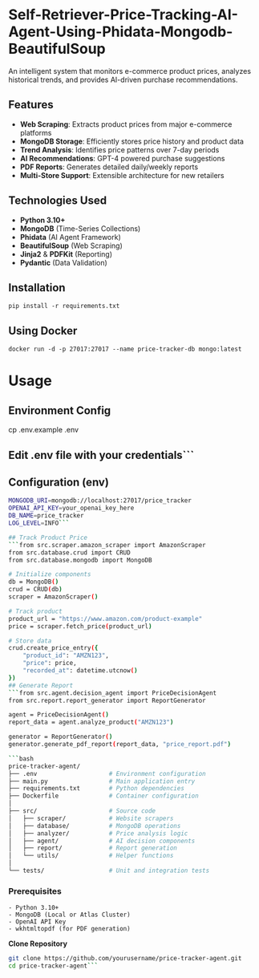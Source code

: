 # Self-Retriever-Price-Tracking-AI-Agent-Using-Phidata-Mongodb-BeautifulSoup

An intelligent system that monitors e-commerce product prices, analyzes historical trends, and provides AI-driven purchase recommendations.

## Features

- **Web Scraping**: Extracts product prices from major e-commerce platforms
- **MongoDB Storage**: Efficiently stores price history and product data
- **Trend Analysis**: Identifies price patterns over 7-day periods
- **AI Recommendations**: GPT-4 powered purchase suggestions
- **PDF Reports**: Generates detailed daily/weekly reports
- **Multi-Store Support**: Extensible architecture for new retailers

## Technologies Used

- **Python 3.10+**
- **MongoDB** (Time-Series Collections)
- **Phidata** (AI Agent Framework)
- **BeautifulSoup** (Web Scraping)
- **Jinja2** & **PDFKit** (Reporting)
- **Pydantic** (Data Validation)

## Installation
```pip install -r requirements.txt```
## Using Docker
```docker run -d -p 27017:27017 --name price-tracker-db mongo:latest```
# Usage
## Environment Config
cp .env.example .env
## Edit .env file with your credentials```

## Configuration (env)
```bash
MONGODB_URI=mongodb://localhost:27017/price_tracker
OPENAI_API_KEY=your_openai_key_here
DB_NAME=price_tracker
LOG_LEVEL=INFO```

## Track Product Price
```from src.scraper.amazon_scraper import AmazonScraper
from src.database.crud import CRUD
from src.database.mongodb import MongoDB

# Initialize components
db = MongoDB()
crud = CRUD(db)
scraper = AmazonScraper()

# Track product
product_url = "https://www.amazon.com/product-example"
price = scraper.fetch_price(product_url)

# Store data
crud.create_price_entry({
    "product_id": "AMZN123",
    "price": price,
    "recorded_at": datetime.utcnow()
})
## Generate Report
```from src.agent.decision_agent import PriceDecisionAgent
from src.report.report_generator import ReportGenerator

agent = PriceDecisionAgent()
report_data = agent.analyze_product("AMZN123")

generator = ReportGenerator()
generator.generate_pdf_report(report_data, "price_report.pdf")

```bash
price-tracker-agent/
├── .env                    # Environment configuration
├── main.py                 # Main application entry
├── requirements.txt        # Python dependencies
├── Dockerfile              # Container configuration
│
├── src/                    # Source code
│   ├── scraper/            # Website scrapers
│   ├── database/           # MongoDB operations
│   ├── analyzer/           # Price analysis logic
│   ├── agent/              # AI decision components
│   ├── report/             # Report generation
│   └── utils/              # Helper functions
│
└── tests/                  # Unit and integration tests
```
### Prerequisites
```
- Python 3.10+
- MongoDB (Local or Atlas Cluster)
- OpenAI API Key
- wkhtmltopdf (for PDF generation)
```
**Clone Repository**
```bash
git clone https://github.com/yourusername/price-tracker-agent.git
cd price-tracker-agent```
